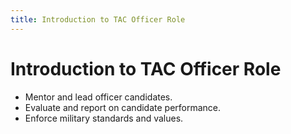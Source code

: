 ```yaml
---
title: Introduction to TAC Officer Role
---
```


# Introduction to TAC Officer Role

- Mentor and lead officer candidates.
- Evaluate and report on candidate performance.
- Enforce military standards and values. 